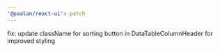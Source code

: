 ```yaml
---
'@paalan/react-ui': patch
---
```


fix: update className for sorting button in DataTableColumnHeader for improved styling
